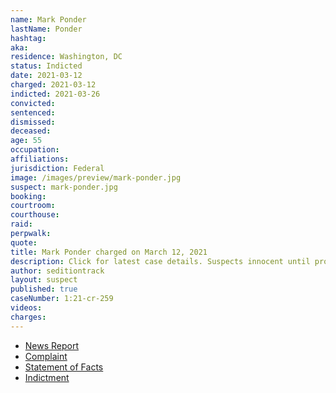```yaml
---
name: Mark Ponder
lastName: Ponder
hashtag:
aka:
residence: Washington, DC
status: Indicted
date: 2021-03-12
charged: 2021-03-12
indicted: 2021-03-26
convicted: 
sentenced: 
dismissed: 
deceased:
age: 55
occupation:
affiliations:
jurisdiction: Federal
image: /images/preview/mark-ponder.jpg
suspect: mark-ponder.jpg
booking:
courtroom:
courthouse:
raid:
perpwalk:
quote:
title: Mark Ponder charged on March 12, 2021
description: Click for latest case details. Suspects innocent until proven guilty.
author: seditiontrack
layout: suspect
published: true
caseNumber: 1:21-cr-259
videos:
charges:
---
```

- [News Report](https://www.wusa9.com/article/news/national/capitol-riots/outnumbered-police-had-to-release-a-man-accused-of-assaulting-them-with-a-metal-pole-during-the-capitol-riot-hours-later-he-joined-back-in/65-4ec014a1-3a18-4cac-9829-108f658ebf62)
- [Complaint](https://www.justice.gov/usao-dc/case-multi-defendant/file/1379086/download)
- [Statement of Facts](https://www.justice.gov/usao-dc/case-multi-defendant/file/1379091/download)
- [Indictment](https://www.justice.gov/usao-dc/case-multi-defendant/file/1380411/download)
